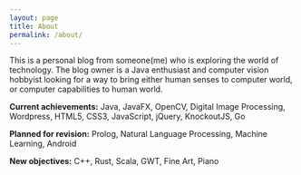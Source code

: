 ```yaml
---
layout: page
title: About
permalink: /about/
---
```


This is a personal blog from someone(me) who is exploring the world of technology. The blog owner is a Java enthusiast and computer vision hobbyist looking for a way to bring either human senses to computer world, or computer capabilities to human world.

**Current achievements:**
Java, JavaFX, OpenCV, Digital Image Processing, Wordpress, HTML5, CSS3, JavaScript, jQuery, KnockoutJS, Go

**Planned for revision:**
Prolog, Natural Language Processing, Machine Learning, Android

**New objectives:**
C++, Rust, Scala, GWT, Fine Art, Piano

